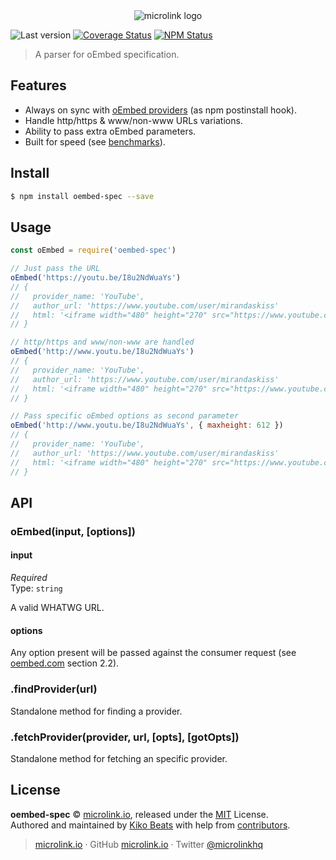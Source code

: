 <div align="center">
  <img src="https://cdn.microlink.io/logo/banner.png" alt="microlink logo">
</div>

![Last version](https://img.shields.io/github/tag/microlinkhq/oembed-spec.svg?style=flat-square)
[![Coverage Status](https://img.shields.io/coveralls/microlinkhq/oembed-spec.svg?style=flat-square)](https://coveralls.io/github/microlinkhq/oembed-spec)
[![NPM Status](https://img.shields.io/npm/dm/oembed-spec.svg?style=flat-square)](https://www.npmjs.org/package/oembed-spec)

> A parser for oEmbed specification.

## Features

- Always on sync with [oEmbed providers](https://oembed.com/providers.json) (as npm postinstall hook).
- Handle http/https & www/non-www URLs variations.
- Ability to pass extra oEmbed parameters.
- Built for speed (see [benchmarks](benchmarks/README.md)).

## Install

```bash
$ npm install oembed-spec --save
```

## Usage

```js
const oEmbed = require('oembed-spec')

// Just pass the URL
oEmbed('https://youtu.be/I8u2NdWuaYs')
// {
//   provider_name: 'YouTube',
//   author_url: 'https://www.youtube.com/user/mirandaskiss'
//   html: '<iframe width="480" height="270" src="https://www.youtube.com/embed/I8u2NdWuaYs?feature=oembed" frameborder="0" allow="accelerometer; autoplay; encrypted-media; gyroscope; picture-in-picture" allowfullscreen></iframe>'
// }

// http/https and www/non-www are handled
oEmbed('http://www.youtu.be/I8u2NdWuaYs')
// {
//   provider_name: 'YouTube',
//   author_url: 'https://www.youtube.com/user/mirandaskiss'
//   html: '<iframe width="480" height="270" src="https://www.youtube.com/embed/I8u2NdWuaYs?feature=oembed" frameborder="0" allow="accelerometer; autoplay; encrypted-media; gyroscope; picture-in-picture" allowfullscreen></iframe>'
// }

// Pass specific oEmbed options as second parameter
oEmbed('http://www.youtu.be/I8u2NdWuaYs', { maxheight: 612 })
// {
//   provider_name: 'YouTube',
//   author_url: 'https://www.youtube.com/user/mirandaskiss'
//   html: '<iframe width="480" height="270" src="https://www.youtube.com/embed/I8u2NdWuaYs?feature=oembed" frameborder="0" allow="accelerometer; autoplay; encrypted-media; gyroscope; picture-in-picture" allowfullscreen></iframe>'
// }
```

## API

### oEmbed(input, [options])

#### input

_Required_<br>
Type: `string`

A valid WHATWG URL.

#### options

Any option present will be passed against the consumer request (see [oembed.com](https://oembed.com) section 2.2).

### .findProvider(url)

Standalone method for finding a provider.

### .fetchProvider(provider, url, [opts], [gotOpts])

Standalone method for fetching an specific provider.

## License

**oembed-spec** © [microlink.io](https://microlink.io), released under the [MIT](https://github.com/microlinkhq/oembed-spec/blob/master/LICENSE) License.<br>
Authored and maintained by [Kiko Beats](https://kikobeats.com) with help from [contributors](https://github.com/microlinkhq/oembed-spec/contributors).

> [microlink.io](https://microlink.io) · GitHub [microlink.io](https://github.com/microlinkhq) · Twitter [@microlinkhq](https://twitter.com/microlinkhq)
